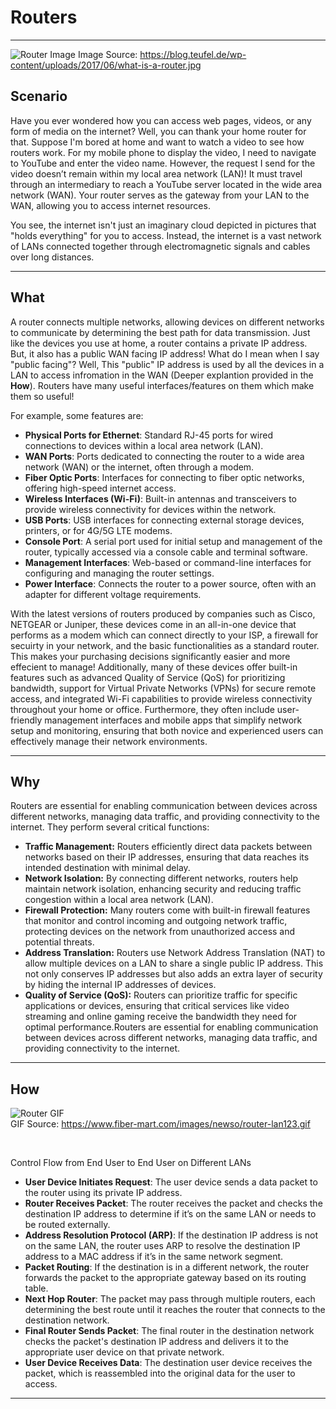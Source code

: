 # Routers

---

![Router Image](https://blog.teufel.de/wp-content/uploads/2017/06/what-is-a-router.jpg)
Image Source: https://blog.teufel.de/wp-content/uploads/2017/06/what-is-a-router.jpg

## Scenario
Have you ever wondered how you can access web pages, videos, or any form of media on the internet? Well, you can thank your home router for that. Suppose I'm bored at home and want to watch a video to see how routers work. For my mobile phone to display the video, I need to navigate to YouTube and enter the video name. However, the request I send for the video doesn’t remain within my local area network (LAN)! It must travel through an intermediary to reach a YouTube server located in the wide area network (WAN). Your router serves as the gateway from your LAN to the WAN, allowing you to access internet resources.

You see, the internet isn't just an imaginary cloud depicted in pictures that "holds everything" for you to access. Instead, the internet is a vast network of LANs connected together through electromagnetic signals and cables over long distances.

---

## What
A router connects multiple networks, allowing devices on different networks to communicate by determining the best path for data transmission. Just like the devices you use at home, a router contains a private IP address. But, it also has a public WAN facing IP address! What do I mean when I say "public facing"? Well, This "public" IP address is used by all the devices in a LAN to access infromation in the WAN (Deeper explantion provided in the **How**). Routers have many useful interfaces/features on them which make them so useful! 

For example, some features are:

- **Physical Ports for Ethernet**: Standard RJ-45 ports for wired connections to devices within a local area network (LAN).
- **WAN Ports**: Ports dedicated to connecting the router to a wide area network (WAN) or the internet, often through a modem.
- **Fiber Optic Ports**: Interfaces for connecting to fiber optic networks, offering high-speed internet access.
- **Wireless Interfaces (Wi-Fi)**: Built-in antennas and transceivers to provide wireless connectivity for devices within the network.
- **USB Ports**: USB interfaces for connecting external storage devices, printers, or for 4G/5G LTE modems.
- **Console Port**: A serial port used for initial setup and management of the router, typically accessed via a console cable and terminal software.
- **Management Interfaces**: Web-based or command-line interfaces for configuring and managing the router settings.
- **Power Interface**: Connects the router to a power source, often with an adapter for different voltage requirements.

With the latest versions of routers produced by companies such as Cisco, NETGEAR or Juniper, these devices come in an all-in-one device that performs as a modem which can connect directly to your ISP, a firewall for secuirty in your network, and the basic functionalities as a standard router. This makes your purchasing decisions significantly easier and more effecient to manage! Additionally, many of these devices offer built-in features such as advanced Quality of Service (QoS) for prioritizing bandwidth, support for Virtual Private Networks (VPNs) for secure remote access, and integrated Wi-Fi capabilities to provide wireless connectivity throughout your home or office. Furthermore, they often include user-friendly management interfaces and mobile apps that simplify network setup and monitoring, ensuring that both novice and experienced users can effectively manage their network environments.

---

## Why
Routers are essential for enabling communication between devices across different networks, managing data traffic, and providing connectivity to the internet. They perform several critical functions:

- **Traffic Management:** Routers efficiently direct data packets between networks based on their IP addresses, ensuring that data reaches its intended destination with minimal delay.
- **Network Isolation:** By connecting different networks, routers help maintain network isolation, enhancing security and reducing traffic congestion within a local area network (LAN).
- **Firewall Protection:** Many routers come with built-in firewall features that monitor and control incoming and outgoing network traffic, protecting devices on the network from unauthorized access and potential threats.
- **Address Translation:** Routers use Network Address Translation (NAT) to allow multiple devices on a LAN to share a single public IP address. This not only conserves IP addresses but also adds an extra layer of security by hiding the internal IP addresses of devices.
- **Quality of Service (QoS):** Routers can prioritize traffic for specific applications or devices, ensuring that critical services like video streaming and online gaming receive the bandwidth they need for optimal performance.Routers are essential for enabling communication between devices across different networks, managing data traffic, and providing connectivity to the internet.

---

## How
![Router GIF](https://www.fiber-mart.com/images/newso/router-lan123.gif)  
GIF Source: https://www.fiber-mart.com/images/newso/router-lan123.gif

</br>

Control Flow from End User to End User on Different LANs

- **User Device Initiates Request**: The user device sends a data packet to the router using its private IP address.
- **Router Receives Packet**: The router receives the packet and checks the destination IP address to determine if it’s on the same LAN or needs to be routed externally.
- **Address Resolution Protocol (ARP)**: If the destination IP address is not on the same LAN, the router uses ARP to resolve the destination IP address to a MAC address if it’s in the same network segment.
- **Packet Routing**: If the destination is in a different network, the router forwards the packet to the appropriate gateway based on its routing table.
- **Next Hop Router**: The packet may pass through multiple routers, each determining the best route until it reaches the router that connects to the destination network.
- **Final Router Sends Packet**: The final router in the destination network checks the packet's destination IP address and delivers it to the appropriate user device on that private network.
- **User Device Receives Data**: The destination user device receives the packet, which is reassembled into the original data for the user to access.

---


